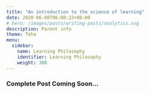 ```yaml
---
title: "An introduction to the science of learning"
date: 2020-06-08T06:00:23+06:00
# hero: /images/posts/writing-posts/analytics.svg
description: Parent info
theme: Toha
menu:
  sidebar:
    name: Learning Philosophy
    identifier: Learning Philosophy
    weight: 300
---
```


### Complete Post Coming Soon...